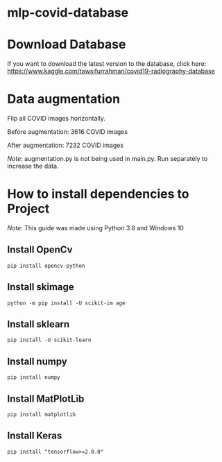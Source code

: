 # mlp-covid-database

# Download Database

If you want to download the latest version to the database, click here:
https://www.kaggle.com/tawsifurrahman/covid19-radiography-database

# Data augmentation

Flip all COVID images horizontally.

Before augmentation: 3616 COVID images

After augmentation: 7232 COVID images

*Note*: augmentation.py is not being used in main.py. Run separately to increase the data.

# How to install dependencies to Project

*Note*: This guide was made using Python 3.8 and Windows 10

## Install OpenCv

```
pip install opencv-python
```

## Install skimage

```
python -m pip install -U scikit-im age
```

## Install sklearn

```
pip install -U scikit-learn
```

## Install numpy

```
pip install numpy
```

## Install MatPlotLib

```
pip install matplotlib
```

## Install Keras

```
pip install "tensorflow>=2.0.0"
```